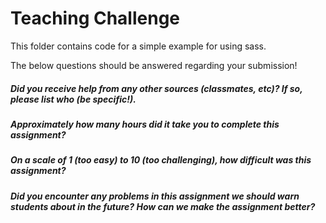 # Teaching Challenge

This folder contains code for a simple example for using sass.

The below questions should be answered regarding your submission!

##### Did you receive help from any other sources (classmates, etc)? If so, please list who (be specific!). #####
> 

##### Approximately how many hours did it take you to complete this assignment? #####
> 


##### On a scale of 1 (too easy) to 10 (too challenging), how difficult was this assignment? #####
> 


##### Did you encounter any problems in this assignment we should warn students about in the future? How can we make the assignment better? #####
> 
